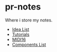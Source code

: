 # pr-notes
Where i store my notes.

- [Idea List](notes/IdeaList.md)
- [Tutorials](notes/Tutorials.md)
- [MIDI16](notes/MIDI16.md)
- [Components List](notes/ComponentsList.md)